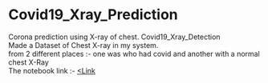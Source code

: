 # Covid19_Xray_Prediction
Corona prediction using X-ray of chest. Covid19_Xray_Detection <br>
Made a Dataset of Chest X-ray in my system.<br>
from 2 different places :- one was who had covid and another with a normal chest X-Ray <br>
The notebook link :- <a href = "https://github.com/RishavMishraRM/Covid19_Xray_Prediction/blob/main/Covid19_Xray_Detection.ipynb"><Link</a>
